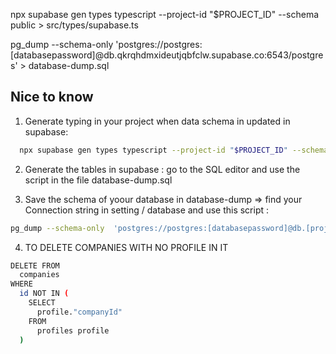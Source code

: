 <!-- TO GENERATE TYPING :  -->
npx supabase gen types typescript --project-id "$PROJECT_ID" --schema public > src/types/supabase.ts

<!-- TO SAVE THE SCHEMA TABLE  -->
pg_dump --schema-only  'postgres://postgres:[databasepassword]@db.qkrqhdmxideutjqbfclw.supabase.co:6543/postgres' > database-dump.sql



## Nice to know

1. Generate typing in your project when data schema in updated in supabase: 

 ```sh
   npx supabase gen types typescript --project-id "$PROJECT_ID" --schema public > src/types/supabase.ts
   ```

2. Generate the tables in supabase : go to the SQL editor and use the script in the file database-dump.sql 

3. Save the schema of yoour database in database-dump => find your Connection string in setting / database and use this script :

```sh
pg_dump --schema-only  'postgres://postgres:[databasepassword]@db.[project-id].supabase.co:6543/postgres' > database-dump.sql
   ```

4. TO DELETE COMPANIES WITH NO PROFILE IN IT

```sh
DELETE FROM
  companies
WHERE
  id NOT IN (
    SELECT
      profile."companyId"
    FROM
      profiles profile
  )
   ```
